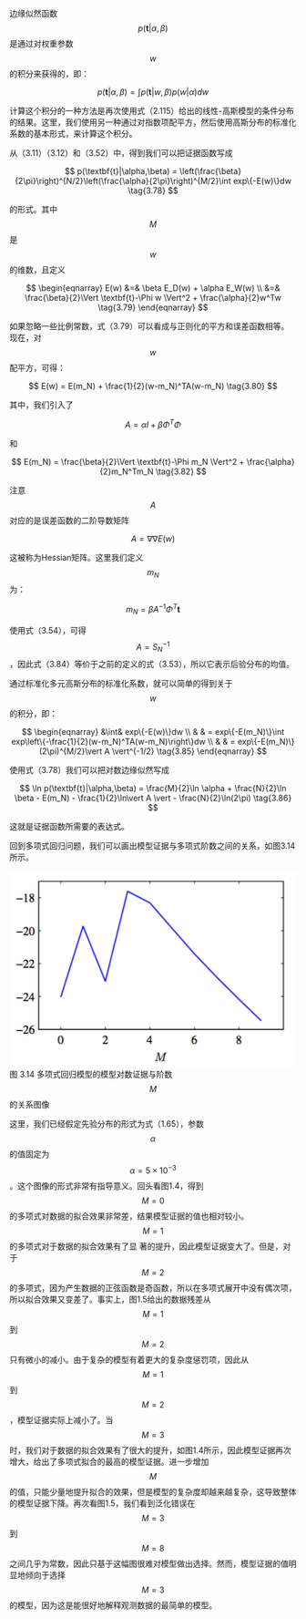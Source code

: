 边缘似然函数$$ p(\textbf{t}|\alpha,\beta) $$是通过对权重参数$$ w $$的积分来获得的，即：    

$$
p(\textbf{t}|\alpha,\beta) = \int p(\textbf{t}|w,\beta)p(w|\alpha)dw \tag{3.77}
$$

计算这个积分的一种方法是再次使用式（2.115）给出的线性-高斯模型的条件分布的结果。这里，我们使用另一种通过对指数项配平方，然后使用高斯分布的标准化系数的基本形式，来计算这个积分。    

从（3.11）（3.12）和（3.52）中，得到我们可以把证据函数写成

$$
p(\textbf{t}|\alpha,\beta) = \left(\frac{\beta}{2\pi}\right)^{N/2}\left(\frac{\alpha}{2\pi}\right)^{M/2}\int exp\{-E(w)\}dw \tag{3.78}
$$

的形式。其中$$ M $$是$$ w $$的维数，且定义

$$
\begin{eqnarray}
E(w) &=& \beta E_D(w) + \alpha E_W(w) \\
&=& \frac{\beta}{2}\Vert \textbf{t}-\Phi w \Vert^2 + \frac{\alpha}{2}w^Tw \tag{3.79}
\end{eqnarray}
$$

如果忽略一些比例常数，式（3.79）可以看成与正则化的平方和误差函数相等。现在，对$$ w $$配平方，可得：

$$
E(w) = E(m_N) + \frac{1}{2}(w-m_N)^TA(w-m_N) \tag{3.80}
$$

其中，我们引入了

$$
A = \alpha I + \beta \Phi^T\Phi \tag{3.81}
$$

和

$$
E(m_N) = \frac{\beta}{2}\Vert \textbf{t}-\Phi m_N \Vert^2 + \frac{\alpha}{2}m_N^Tm_N \tag{3.82}
$$

注意$$ A $$对应的是误差函数的二阶导数矩阵 

$$
A = \nabla\nabla E(w) \tag{3.83}
$$

这被称为Hessian矩阵。这里我们定义$$ m_N $$为：

$$
m_N = \beta A^{-1}\Phi^T\textbf{t} \tag{3.84}
$$

使用式（3.54），可得$$ A = S_N^{-1} $$，因此式（3.84）等价于之前的定义的式（3.53），所以它表示后验分布的均值。    

通过标准化多元高斯分布的标准化系数，就可以简单的得到关于$$ w $$的积分，即：    

$$
\begin{eqnarray}
&\int& exp\{-E(w)\}dw \\
& & = exp\{-E(m_N)\}\int exp\left\{-\frac{1}{2}(w-m_N)^TA(w-m_N)\right\}dw \\
& & = exp\{-E(m_N)\}(2\pi)^{M/2}\vert A \vert^{-1/2} \tag{3.85}
\end{eqnarray}
$$

使用式（3.78）我们可以把对数边缘似然写成    

$$
\ln p(\textbf{t}|\alpha,\beta) = \frac{M}{2}\ln \alpha + \frac{N}{2}\ln \beta - E(m_N) - \frac{1}{2}\ln\vert A \vert - \frac{N}{2}\ln(2\pi) \tag{3.86}
$$

这就是证据函数所需要的表达式。    

回到多项式回归问题，我们可以画出模型证据与多项式阶数之间的关系，如图3.14所示。    

![图 3-14](images/model_evidence.png)      
图 3.14 多项式回归模型的模型对数证据与阶数$$ M $$的关系图像

这里，我们已经假定先验分布的形式为式（1.65），参数$$ \alpha $$的值固定为$$ \alpha = 5 × 10^{−3} $$。这个图像的形式非常有指导意义。回头看图1.4，得到$$ M = 0 $$的多项式对数据的拟合效果非常差，结果模型证据的值也相对较小。$$ M = 1 $$的多项式对于数据的拟合效果有了显 著的提升，因此模型证据变大了。但是，对于$$ M = 2
$$的多项式，因为产生数据的正弦函数是奇函数，所以在多项式展开中没有偶次项，所以拟合效果又变差了。事实上，图1.5给出的数据残差从$$ M = 1 $$到$$ M = 2 $$只有微小的减小。由于复杂的模型有着更大的复杂度惩罚项，因此从$$ M = 1 $$到$$ M = 2 $$，模型证据实际上减小了。当$$ M = 3 $$时，我们对于数据的拟合效果有了很大的提升，如图1.4所示，因此模型证据再次增大，给出了多项式拟合的最高的模型证据。进一步增加$$ M
$$的值，只能少量地提升拟合的效果，但是模型的复杂度却越来越复杂，这导致整体的模型证据下降。再次看图1.5，我们看到泛化错误在$$ M = 3 $$到$$ M = 8 $$之间几乎为常数，因此只基于这幅图很难对模型做出选择。然而，模型证据的值明显地倾向于选择$$ M = 3 $$的模型，因为这是能很好地解释观测数据的最简单的模型。     


